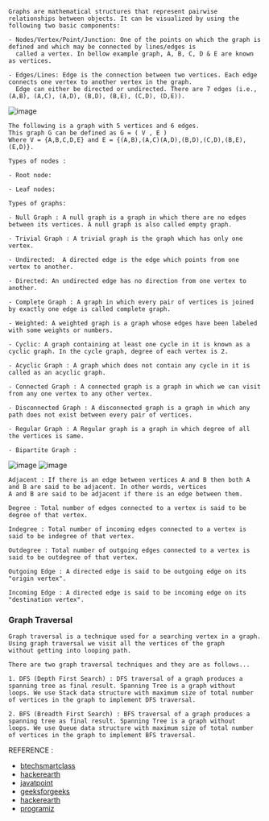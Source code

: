 ```
Graphs are mathematical structures that represent pairwise relationships between objects. It can be visualized by using the 
following two basic components:

- Nodes/Vertex/Point/Junction: One of the points on which the graph is defined and which may be connected by lines/edges is 
  called a vertex. In bellow example graph, A, B, C, D & E are known as vertices.
  
- Edges/Lines: Edge is the connection between two vertices. Each edge connects one vertex to another vertex in the graph. 
  Edge can either be directed or undirected. There are 7 edges (i.e., (A,B), (A,C), (A,D), (B,D), (B,E), (C,D), (D,E)).
```
![image](https://user-images.githubusercontent.com/59710234/163689505-1cc5fd8e-5744-4c2c-8ddc-9caf7996d078.png)
```
The following is a graph with 5 vertices and 6 edges.
This graph G can be defined as G = ( V , E )
Where V = {A,B,C,D,E} and E = {(A,B),(A,C)(A,D),(B,D),(C,D),(B,E),(E,D)}.
```

```
Types of nodes :

- Root node:

- Leaf nodes:
```
```
Types of graphs:

- Null Graph : A null graph is a graph in which there are no edges between its vertices. A null graph is also called empty graph.

- Trivial Graph : A trivial graph is the graph which has only one vertex.

- Undirected:  A directed edge is the edge which points from one vertex to another.

- Directed: An undirected edge has no direction from one vertex to another.

- Complete Graph : A graph in which every pair of vertices is joined by exactly one edge is called complete graph.

- Weighted: A weighted graph is a graph whose edges have been labeled with some weights or numbers.

- Cyclic: A graph containing at least one cycle in it is known as a cyclic graph. In the cycle graph, degree of each vertex is 2.

- Acyclic Graph : A graph which does not contain any cycle in it is called as an acyclic graph.

- Connected Graph : A connected graph is a graph in which we can visit from any one vertex to any other vertex.

- Disconnected Graph : A disconnected graph is a graph in which any path does not exist between every pair of vertices.

- Regular Graph : A Regular graph is a graph in which degree of all the vertices is same.

- Bipartite Graph : 
```
![image](https://user-images.githubusercontent.com/59710234/163694813-33228ff7-9bd5-4ba7-bfc4-7d02b7c679a9.png)
![image](https://user-images.githubusercontent.com/59710234/163694821-7c94cb1d-4873-44af-bba3-0bb55671de3d.png)

```
Adjacent : If there is an edge between vertices A and B then both A and B are said to be adjacent. In other words, vertices
A and B are said to be adjacent if there is an edge between them.

Degree : Total number of edges connected to a vertex is said to be degree of that vertex.

Indegree : Total number of incoming edges connected to a vertex is said to be indegree of that vertex.

Outdegree : Total number of outgoing edges connected to a vertex is said to be outdegree of that vertex.

Outgoing Edge : A directed edge is said to be outgoing edge on its "origin vertex".

Incoming Edge : A directed edge is said to be incoming edge on its "destination vertex".
```
### Graph Traversal
```
Graph traversal is a technique used for a searching vertex in a graph. Using graph traversal we visit all the vertices of the graph 
without getting into looping path.

There are two graph traversal techniques and they are as follows...

1. DFS (Depth First Search) : DFS traversal of a graph produces a spanning tree as final result. Spanning Tree is a graph without
loops. We use Stack data structure with maximum size of total number of vertices in the graph to implement DFS traversal.

2. BFS (Breadth First Search) : BFS traversal of a graph produces a spanning tree as final result. Spanning Tree is a graph without 
loops. We use Queue data structure with maximum size of total number of vertices in the graph to implement BFS traversal.
```

REFERENCE :
- [btechsmartclass](http://www.btechsmartclass.com/data_structures/graph-traversal-dfs.html)
- [hackerearth](https://www.hackerearth.com/practice/algorithms/graphs/depth-first-search/tutorial/)
- [javatpoint](https://www.javatpoint.com/depth-first-search-algorithm)
- [geeksforgeeks](https://www.geeksforgeeks.org/depth-first-search-or-dfs-for-a-graph/)
- [hackerearth](https://www.hackerearth.com/practice/algorithms/graphs/depth-first-search/tutorial/)
- [programiz](https://www.programiz.com/dsa/graph-dfs)
